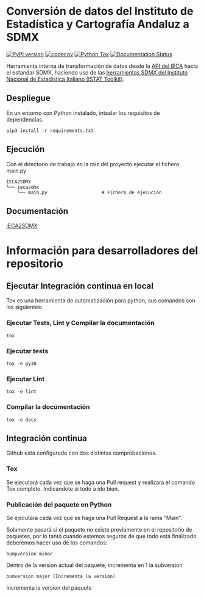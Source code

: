﻿# Conversión de datos del Instituto de Estadística y Cartografía Andaluz a SDMX

[![PyPI version](https://badge.fury.io/py/iecasdmx.svg)](https://badge.fury.io/py/iecasdmx)
[![codecov](https://codecov.io/gh/frapercan/IECA2SDMX/branch/develop/graph/badge.svg?token=GbJ3V9jEa7)](https://codecov.io/gh/frapercan/IECA2SDMX)
[![Python Tox](https://github.com/frapercan/IECA2SDMX/actions/workflows/tox.yml/badge.svg)](https://github.com/frapercan/IECA2SDMX/actions/workflows/tox.yml)
[![Documentation Status](https://readthedocs.org/projects/ieca2sdmx/badge/?version=latest)](https://ieca2sdmx.readthedocs.io/en/latest/?badge=latest)

Herramienta interna de transformación de datos desde la [API del IECA](https://www.juntadeandalucia.es/institutodeestadisticaycartografia/badea/apidoc) hacia el estandar SDMX, 
haciendo uso de las [herramientas SDMX del Instituto Nacional de Estadística Italiano (ISTAT Toolkit)](https://sdmxistattoolkit.github.io/).

## Despliegue

En un entorno con Python instalado, intsalar los requisitos de dependencias.

    pip3 install -r requirements.txt

## Ejecución
Con el directorio de trabajo en la raiz del proyecto ejecutar el fichero main.py

    IECA2SDMX
    └── iecasdmx
        └── main.py                    # Fichero de ejecución

## Documentación
[IECA2SDMX](https://ieca2sdmx.readthedocs.io/en/latest/)


# Información para desarrolladores del repositorio
## Ejecutar Integración continua en local

Tox es una herramienta de automatización para python, sus comandos son los siguientes:

### Ejecutar Tests, Lint y Compilar la documentación

    tox

### Ejecutar tests

    tox -e py38

### Ejecutar Lint

    tox -e lint

### Compilar la documentación

    tox -e docs


## Integración continua
Github está configurado con dos distintas comprobaciones.

### Tox

Se ejecutará cada vez que se haga una Pull request y realizara el comando Tox completo. Indicandote si todo a ido bien.

### Publicación del paquete en Python

Se ejecutará cada vez que se haga una Pull Request a la rama "Main".

Solamente pasará si el paquete no existe previamente en el repositorio de paquetes, por lo tanto cuando estemos seguros de que todo está finalizado deberemos hacer uso de los comandos:

    bumpversion minor 

Dentro de la version actual del paquete, incrementa en 1 la subversion

    bumversion major (Incrementa la version)
    
 Incrementa la version del paquete


